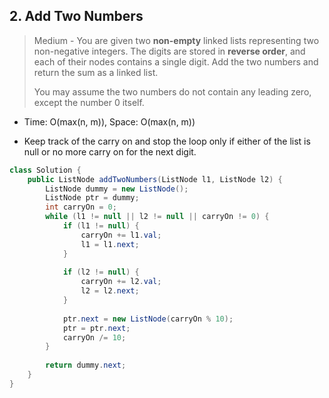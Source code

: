## 2. Add Two Numbers

> Medium - You are given two **non-empty** linked lists representing two non-negative integers. The digits are stored in **reverse order**, and each of their nodes contains a single digit. Add the two numbers and return the sum as a linked list.
>
> You may assume the two numbers do not contain any leading zero, except the number 0 itself.



- Time: O(max(n, m)), Space: O(max(n, m))

- Keep track of the carry on and stop the loop only if either of the list is null or no more carry on for the next digit. 

```java
class Solution {
    public ListNode addTwoNumbers(ListNode l1, ListNode l2) {
        ListNode dummy = new ListNode();
        ListNode ptr = dummy;
        int carryOn = 0;
        while (l1 != null || l2 != null || carryOn != 0) {
            if (l1 != null) {
                carryOn += l1.val;
                l1 = l1.next;
            }
            
            if (l2 != null) {
                carryOn += l2.val;
                l2 = l2.next;
            }
            
            ptr.next = new ListNode(carryOn % 10);
            ptr = ptr.next;
            carryOn /= 10;
        }
        
        return dummy.next;
    }
}
```


